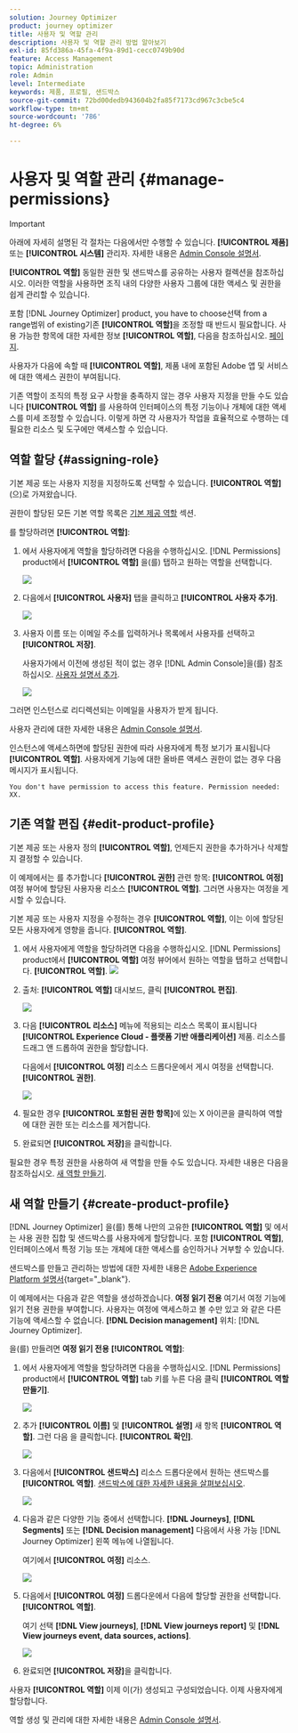 ```yaml
---
solution: Journey Optimizer
product: journey optimizer
title: 사용자 및 역할 관리
description: 사용자 및 역할 관리 방법 알아보기
exl-id: 85fd386a-45fa-4f9a-89d1-cecc0749b90d
feature: Access Management
topic: Administration
role: Admin
level: Intermediate
keywords: 제품, 프로필, 샌드박스
source-git-commit: 72bd00dedb943604b2fa85f7173cd967c3cbe5c4
workflow-type: tm+mt
source-wordcount: '786'
ht-degree: 6%

---
```


# 사용자 및 역할 관리 {#manage-permissions}

>[!IMPORTANT]
>
> 아래에 자세히 설명된 각 절차는 다음에서만 수행할 수 있습니다. **[!UICONTROL 제품]** 또는 **[!UICONTROL 시스템]** 관리자. 자세한 내용은 [Admin Console 설명서](https://helpx.adobe.com/enterprise/admin-guide.html/enterprise/using/admin-roles.ug.html).

**[!UICONTROL 역할]** 동일한 권한 및 샌드박스를 공유하는 사용자 컬렉션을 참조하십시오. 이러한 역할을 사용하면 조직 내의 다양한 사용자 그룹에 대한 액세스 및 권한을 쉽게 관리할 수 있습니다.

포함 [!DNL Journey Optimizer] product, you have to choose선택 from a range범위 of existing기존 **[!UICONTROL 역할]**&#x200B;을 조정할 때 반드시 필요합니다. 사용 가능한 항목에 대한 자세한 정보 **[!UICONTROL 역할]**, 다음을 참조하십시오. [페이지](ootb-product-profiles.md).

사용자가 다음에 속할 때 **[!UICONTROL 역할]**, 제품 내에 포함된 Adobe 앱 및 서비스에 대한 액세스 권한이 부여됩니다.

기존 역할이 조직의 특정 요구 사항을 충족하지 않는 경우 사용자 지정을 만들 수도 있습니다 **[!UICONTROL 역할]** 를 사용하여 인터페이스의 특정 기능이나 개체에 대한 액세스를 미세 조정할 수 있습니다. 이렇게 하면 각 사용자가 작업을 효율적으로 수행하는 데 필요한 리소스 및 도구에만 액세스할 수 있습니다.

## 역할 할당 {#assigning-role}

기본 제공 또는 사용자 지정을 지정하도록 선택할 수 있습니다. **[!UICONTROL 역할]** (으)로 가져왔습니다.

권한이 할당된 모든 기본 역할 목록은 [기본 제공 역할](ootb-product-profiles.md) 섹션.

를 할당하려면 **[!UICONTROL 역할]**:

1. 에서 사용자에게 역할을 할당하려면 다음을 수행하십시오. [!DNL Permissions] product에서 **[!UICONTROL 역할]** 을(를) 탭하고 원하는 역할을 선택합니다.

   ![](assets/do-not-localize/access_control_2.png)

1. 다음에서 **[!UICONTROL 사용자]** 탭을 클릭하고 **[!UICONTROL 사용자 추가]**.

   ![](assets/do-not-localize/access_control_3.png)

1. 사용자 이름 또는 이메일 주소를 입력하거나 목록에서 사용자를 선택하고 **[!UICONTROL 저장]**.

   사용자가에서 이전에 생성된 적이 없는 경우 [!DNL Admin Console]을(를) 참조하십시오. [사용자 설명서 추가](https://helpx.adobe.com/enterprise/admin-guide.html/enterprise/using/manage-users-individually.ug.html#add-users).

   ![](assets/do-not-localize/access_control_4.png)

그러면 인스턴스로 리디렉션되는 이메일을 사용자가 받게 됩니다.

사용자 관리에 대한 자세한 내용은 [Admin Console 설명서](https://helpx.adobe.com/enterprise/admin-guide.html/enterprise/using/manage-users-individually.ug.html).

인스턴스에 액세스하면에 할당된 권한에 따라 사용자에게 특정 보기가 표시됩니다 **[!UICONTROL 역할]**. 사용자에게 기능에 대한 올바른 액세스 권한이 없는 경우 다음 메시지가 표시됩니다.

`You don't have permission to access this feature. Permission needed: XX.`

## 기존 역할 편집 {#edit-product-profile}

기본 제공 또는 사용자 정의 **[!UICONTROL 역할]**, 언제든지 권한을 추가하거나 삭제할지 결정할 수 있습니다.

이 예제에서는 를 추가합니다 **[!UICONTROL 권한]** 관련 항목: **[!UICONTROL 여정]** 여정 뷰어에 할당된 사용자용 리소스 **[!UICONTROL 역할]**. 그러면 사용자는 여정을 게시할 수 있습니다.

기본 제공 또는 사용자 지정을 수정하는 경우 **[!UICONTROL 역할]**, 이는 이에 할당된 모든 사용자에게 영향을 줍니다. **[!UICONTROL 역할]**.

1. 에서 사용자에게 역할을 할당하려면 다음을 수행하십시오. [!DNL Permissions] product에서 **[!UICONTROL 역할]** 여정 뷰어에서 원하는 역할을 탭하고 선택합니다. **[!UICONTROL 역할]**.
   ![](assets/do-not-localize/access_control_5.png)

1. 출처: **[!UICONTROL 역할]** 대시보드, 클릭 **[!UICONTROL 편집]**.

   ![](assets/do-not-localize/access_control_6.png)

1. 다음 **[!UICONTROL 리소스]** 메뉴에 적용되는 리소스 목록이 표시됩니다 **[!UICONTROL Experience Cloud - 플랫폼 기반 애플리케이션]** 제품. 리소스를 드래그 앤 드롭하여 권한을 할당합니다.

   다음에서 **[!UICONTROL 여정]** 리소스 드롭다운에서 게시 여정을 선택합니다. **[!UICONTROL 권한]**.

   ![](assets/do-not-localize/access_control_14.png)

1. 필요한 경우 **[!UICONTROL 포함된 권한 항목]**&#x200B;에 있는 X 아이콘을 클릭하여 역할에 대한 권한 또는 리소스를 제거합니다.

1. 완료되면 **[!UICONTROL 저장]**&#x200B;을 클릭합니다.

필요한 경우 특정 권한을 사용하여 새 역할을 만들 수도 있습니다. 자세한 내용은 다음을 참조하십시오. [새 역할 만들기](#create-product-profile).

## 새 역할 만들기 {#create-product-profile}

[!DNL Journey Optimizer] 을(를) 통해 나만의 고유한 **[!UICONTROL 역할]** 및 에서는 사용 권한 집합 및 샌드박스를 사용자에게 할당합니다. 포함 **[!UICONTROL 역할]**, 인터페이스에서 특정 기능 또는 개체에 대한 액세스를 승인하거나 거부할 수 있습니다.

샌드박스를 만들고 관리하는 방법에 대한 자세한 내용은 [Adobe Experience Platform 설명서](https://experienceleague.adobe.com/docs/experience-platform/sandbox/ui/user-guide.html?lang=ko-KR){target="_blank"}.

이 예제에서는 다음과 같은 역할을 생성하겠습니다. **여정 읽기 전용** 여기서 여정 기능에 읽기 전용 권한을 부여합니다. 사용자는 여정에 액세스하고 볼 수만 있고 와 같은 다른 기능에 액세스할 수 없습니다. **[!DNL  Decision management]** 위치: [!DNL Journey Optimizer].

을(를) 만들려면 **여정 읽기 전용** **[!UICONTROL 역할]**:

1. 에서 사용자에게 역할을 할당하려면 다음을 수행하십시오. [!DNL Permissions] product에서 **[!UICONTROL 역할]** tab 키를 누른 다음 클릭 **[!UICONTROL 역할 만들기]**.

   ![](assets/do-not-localize/access_control_9.png)

1. 추가 **[!UICONTROL 이름]** 및 **[!UICONTROL 설명]** 새 항목 **[!UICONTROL 역할]**. 그런 다음 을 클릭합니다. **[!UICONTROL 확인]**.

   ![](assets/do-not-localize/access_control_10.png)

1. 다음에서 **[!UICONTROL 샌드박스]** 리소스 드롭다운에서 원하는 샌드박스를 **[!UICONTROL 역할]**. [샌드박스에 대한 자세한 내용을 살펴보십시오](sandboxes.md).

   ![](assets/do-not-localize/access_control_13.png)

1. 다음과 같은 다양한 기능 중에서 선택합니다. **[!DNL Journeys]**, **[!DNL Segments]** <!--CHECK--> 또는 **[!DNL Decision management]** 다음에서 사용 가능 [!DNL Journey Optimizer] 왼쪽 메뉴에 나열됩니다.

   여기에서 **[!UICONTROL 여정]** 리소스.

   ![](assets/do-not-localize/access_control_11.png)

1. 다음에서 **[!UICONTROL 여정]** 드롭다운에서 다음에 할당할 권한을 선택합니다. **[!UICONTROL 역할]**.

   여기 선택 **[!DNL View journeys]**, **[!DNL View journeys report]**  및 **[!DNL View journeys event, data sources, actions]**.

   ![](assets/do-not-localize/access_control_12.png)

1. 완료되면 **[!UICONTROL 저장]**&#x200B;을 클릭합니다.

사용자 **[!UICONTROL 역할]** 이제 이(가) 생성되고 구성되었습니다. 이제 사용자에게 할당합니다.

역할 생성 및 관리에 대한 자세한 내용은 [Admin Console 설명서](https://experienceleague.adobe.com/docs/experience-platform/access-control/abac/permissions-ui/roles.html?lang=ko-KR).
